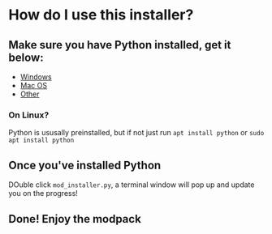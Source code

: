 # How do I use this installer? 

## Make sure you have Python installed, get it below:
- [Windows](https://www.python.org/downloads/windows/)
- [Mac OS](https://www.python.org/downloads/macos/)
- [Other](https://www.python.org/download/other/)

### On Linux? 
Python is ususally preinstalled, but if not just run `apt install python` or `sudo apt install python`



## Once you've installed Python
DOuble click `mod_installer.py`, a terminal window will pop up and update you on the progress! 

## Done! Enjoy the modpack
